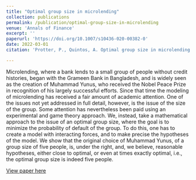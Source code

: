 ```yaml
---
title: "Optimal group size in microlending"
collection: publications
permalink: /publication/optimal-group-size-in-microlending
venue: 'Annals of Finance'
excerpt: ''
paperurl: 'https://doi.org/10.1007/s10436-020-00382-0'
date: 2022-03-01
citation: 'Protter, P., Quintos, A. Optimal group size in microlending. <i>Ann Finance</i> 18, 121–132 (2022).'

---
```


Microlending, where a bank lends to a small group of people without credit histories, began with the Grameen Bank in Bangladesh, and is widely seen as the creation of Muhammad Yunus, who received the Nobel Peace Prize in recognition of his largely successful efforts. Since that time the modeling of microlending has received a fair amount of academic attention. One of the issues not yet addressed in full detail, however, is the issue of the size of the group. Some attention has nevertheless been paid using an experimental and game theory approach. We, instead, take a mathematical approach to the issue of an optimal group size, where the goal is to minimize the probability of default of the group. To do this, one has to create a model with interacting forces, and to make precise the hypotheses of the model. We show that the original choice of Muhammad Yunus, of a group size of five people, is, under the right, and, we believe, reasonable hypotheses, either close to optimal, or even at times exactly optimal, i.e., the optimal group size is indeed five people.

[View paper here](https://rdcu.be/cdNFh)

